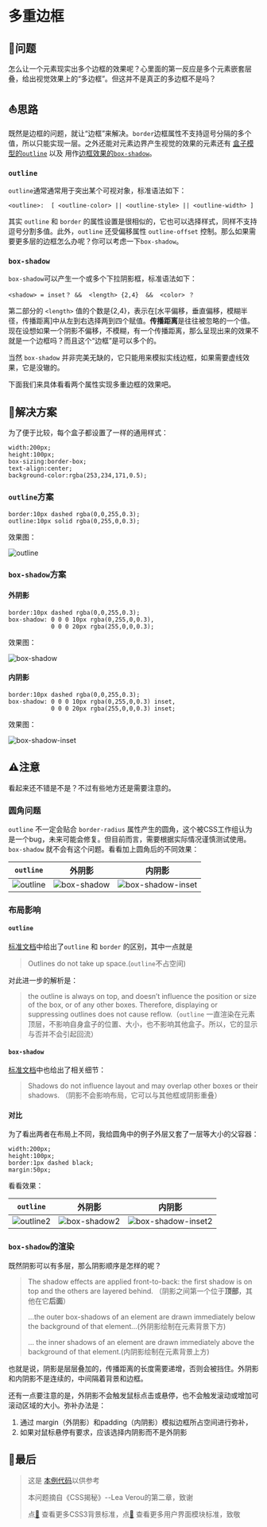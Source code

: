 多重边框
===

🤔问题
---
怎么让一个元素现实出多个边框的效果呢？心里面的第一反应是多个元素嵌套层叠，给出视觉效果上的“多边框”。但这并不是真正的多边框不是吗？

:sailboat:思路
---
既然是边框的问题，就让“边框”来解决。`border`边框属性不支持逗号分隔的多个值，所以只能实现一层。之外还能对元素边界产生视觉的效果的元素还有 [盒子模型的`outline`](https://www.w3.org/TR/css-ui-3/#outline-props) 以及 用作[边框效果的`box-shadow`](https://www.w3.org/TR/css-backgrounds-3/#the-box-shadow)。

### `outline`

`outline`通常通常用于突出某个可视对象，标准语法如下：

```
<outline>:	[ <outline-color> || <outline-style> || <outline-width> ]
```

其实 `outline` 和 `border` 的属性设置是很相似的，它也可以选择样式，同样不支持逗号分割多值。此外，`outline` 还受偏移属性 `outline-offset` 控制。那么如果需要更多层的边框怎么办呢？你可以考虑一下`box-shadow`。

### `box-shadow`
`box-shadow`可以产生一个或多个下拉阴影框，标准语法如下：

```
<shadow> = inset？ &&  <length> {2,4}  &&  <color> ？
```

第二部分的 `<length>` 值的个数是{2,4}，表示在[水平偏移，垂直偏移，模糊半径，传播距离]中从左到右选择两到四个赋值。**传播距离**是往往被忽略的一个值。现在设想如果一个阴影不偏移，不模糊，有一个传播距离，那么呈现出来的效果不就是一个边框吗？而且这个“边框”是可以多个的。

当然 `box-shadow` 并非完美无缺的，它只能用来模拟实线边框，如果需要虚线效果，它是没辙的。

下面我们来具体看看两个属性实现多重边框的效果吧。


🎉解决方案
---

为了便于比较，每个盒子都设置了一样的通用样式：

```
width:200px;
height:100px;
box-sizing:border-box;
text-align:center;
background-color:rgba(253,234,171,0.5);
```

### `outline`方案



```
border:10px dashed rgba(0,0,255,0.3);
outline:10px solid rgba(0,255,0,0.3);
```
效果图：

![outline](https://github.com/fujiayishally/Daily-Cute-CSS/blob/master/2-multiple-borders/images/outline.jpg)

### `box-shadow`方案

#### 外阴影

```
border:10px dashed rgba(0,0,255,0.3);
box-shadow: 0 0 0 10px rgba(0,255,0,0.3),
            0 0 0 20px rgba(255,0,0,0.3);
```

效果图：

![box-shadow](https://github.com/fujiayishally/Daily-Cute-CSS/blob/master/2-multiple-borders/images/box-shadow.jpg)

#### 内阴影

```
border:10px dashed rgba(0,0,255,0.3);
box-shadow: 0 0 0 10px rgba(0,255,0,0.3) inset,
            0 0 0 20px rgba(255,0,0,0.3) inset;
```

效果图：

![box-shadow-inset](https://github.com/fujiayishally/Daily-Cute-CSS/blob/master/2-multiple-borders/images/box-shadow-inset.jpg)

⚠注意
---

看起来还不错是不是？不过有些地方还是需要注意的。

### 圆角问题

`outline` 不一定会贴合 `border-radius` 属性产生的圆角，这个被CSS工作组认为是一个bug，未来可能会修复。但目前而言，需要根据实际情况谨慎测试使用。`box-shadow` 就不会有这个问题。看看加上圆角后的不同效果：

|`outline`|外阴影|内阴影|
|:-:|:-:|:-:|
|![outline](https://github.com/fujiayishally/Daily-Cute-CSS/blob/master/2-multiple-borders/images/outline-radius.jpg)|![box-shadow](https://github.com/fujiayishally/Daily-Cute-CSS/blob/master/2-multiple-borders/images/box-shadow-radius.jpg)|![box-shadow-inset](https://github.com/fujiayishally/Daily-Cute-CSS/blob/master/2-multiple-borders/images/box-shadow-inset-radius.jpg)|


### 布局影响

#### `outline`

[标准文档](https://www.w3.org/TR/css-ui-3/#outline-props)中给出了`outline` 和 `border` 的区别，其中一点就是

> Outlines do not take up space.(`outline`不占空间)

对此进一步的解析是：

> the outline is always on top, and doesn’t influence the position or size of the box, or of any other boxes. Therefore, displaying or suppressing outlines does not cause reflow.（`outline` 一直渲染在元素顶层，不影响自身盒子的位置、大小，也不影响其他盒子。所以，它的显示与否并不会引起回流）

#### `box-shadow`

[标准文档](https://www.w3.org/TR/css-backgrounds/#the-box-shadow)中也给出了相关细节：

> Shadows do not influence layout and may overlap other boxes or their shadows. （阴影不会影响布局，它可以与其他框或阴影重叠）

#### 对比
为了看出两者在布局上不同，我给圆角中的例子外层又套了一层等大小的父容器：

```
width:200px;
height:100px;
border:1px dashed black;
margin:50px;
```

看看效果：

|`outline`|外阴影|内阴影|
|:-:|:-:|:-:|
|![outline2](https://github.com/fujiayishally/Daily-Cute-CSS/blob/master/2-multiple-borders/images/outline-radius2.jpg)|![box-shadow2](https://github.com/fujiayishally/Daily-Cute-CSS/blob/master/2-multiple-borders/images/box-shadow-radius2.jpg)|![box-shadow-inset2](https://github.com/fujiayishally/Daily-Cute-CSS/blob/master/2-multiple-borders/images/box-shadow-inset-radius2.jpg)|

### `box-shadow`的渲染

既然阴影可以有多层，那么阴影顺序是怎样的呢？

> The shadow effects are applied front-to-back: the first shadow is on top and the others are layered behind. （阴影之间第一个位于**顶部**，其他在它**后面**）
> 
> ...the outer box-shadows of an element are drawn immediately below the background of that element...(外阴影绘制在元素背景下方)
> 
> ... the inner shadows of an element are drawn immediately above the background of that element.(内阴影绘制在元素背景上方)

也就是说，阴影是层层叠加的，传播距离的长度需要递增，否则会被挡住。外阴影和内阴影不是连续的，中间隔着背景和边框。

还有一点要注意的是，外阴影不会触发鼠标点击或悬停，也不会触发滚动或增加可滚动区域的大小。弥补办法是：

1. 通过 margin（外阴影）和padding（内阴影）模拟边框所占空间进行弥补，
2.  如果对鼠标悬停有要求，应该选择内阴影而不是外阴影
   


🌵最后
---
> 这是 [本例代码](http://dabblet.com/gist/b1a1cd82180a38f20c612d6b8d7619b4)以供参考
> 
> 本问题摘自《CSS揭秘》--Lea Verou的第二章，致谢
> 
> 点[📖](https://www.w3.org/TR/css-backgrounds/) 查看更多CSS3背景标准，点[📖](https://www.w3.org/TR/css3-ui) 查看更多用户界面模块标准，致敬
